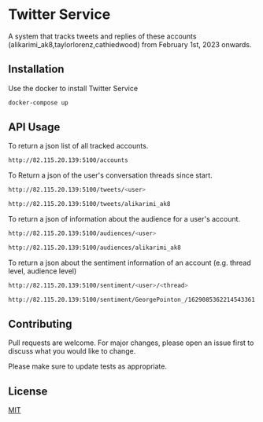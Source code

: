 # Twitter Service

A system that tracks tweets and replies of these
accounts (alikarimi_ak8,taylorlorenz,cathiedwood) from February 1st, 2023 onwards.

## Installation

Use the docker to install Twitter Service

```bash
docker-compose up
```

## API Usage

To return a json list of all tracked accounts.
```bash
http://82.115.20.139:5100/accounts
```

To Return a json of the user's conversation threads since start.
```bash
http://82.115.20.139:5100/tweets/<user>
```
```bash
http://82.115.20.139:5100/tweets/alikarimi_ak8
```

To return a json of information about the audience for a user's account.
```bash
http://82.115.20.139:5100/audiences/<user>
```
```bash
http://82.115.20.139:5100/audiences/alikarimi_ak8
```

To return a json about the sentiment information of an account (e.g. thread level, audience level)
```bash
http://82.115.20.139:5100/sentiment/<user>/<thread>
```
```bash
http://82.115.20.139:5100/sentiment/GeorgePointon_/1629085362214543361
```

## Contributing

Pull requests are welcome. For major changes, please open an issue first to discuss what you would like to change.

Please make sure to update tests as appropriate.

## License

[MIT](https://choosealicense.com/licenses/mit/)
